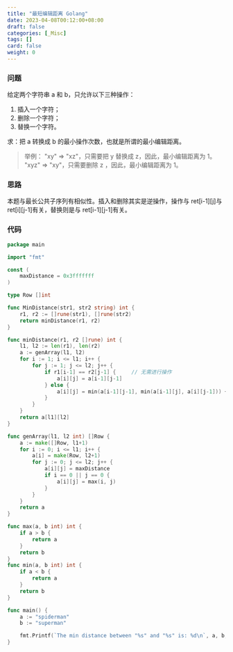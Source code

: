 ```yaml
---
title: "最短编辑距离 Golang"
date: 2023-04-08T00:12:00+08:00
draft: false
categories: [_Misc]
tags: []
card: false
weight: 0
---
```


### 问题

给定两个字符串 a 和 b，只允许以下三种操作：

1. 插入一个字符；
2. 删除一个字符；
3. 替换一个字符。

求：把 a 转换成 b 的最小操作次数，也就是所谓的最小编辑距离。

> 举例： "xy" => "xz"，只需要把 y 替换成 z，因此，最小编辑距离为 1。
> "xyz" => "xy"，只需要删除 z ，因此，最小编辑距离为 1。

### 思路

本题与最长公共子序列有相似性。插入和删除其实是逆操作，操作与 ret[i-1][j]与 ret[i][j-1]有关，替换则是与 ret[i-1][j-1]有关。

### 代码

```go
package main

import "fmt"

const (
	maxDistance = 0x3fffffff
)

type Row []int

func MinDistance(str1, str2 string) int {
	r1, r2 := []rune(str1), []rune(str2)
	return minDistance(r1, r2)
}

func minDistance(r1, r2 []rune) int {
	l1, l2 := len(r1), len(r2)
	a := genArray(l1, l2)
	for i := 1; i <= l1; i++ {
		for j := 1; j <= l2; j++ {
			if r1[i-1] == r2[j-1] {		// 无需进行操作
				a[i][j] = a[i-1][j-1]
			} else {
				a[i][j] = min(a[i-1][j-1], min(a[i-1][j], a[i][j-1])) + 1  // 从三种操作中选择最优
			}
		}
	}
	return a[l1][l2]
}

func genArray(l1, l2 int) []Row {
	a := make([]Row, l1+1)
	for i := 0; i <= l1; i++ {
		a[i] = make(Row, l2+1)
		for j := 0; j <= l2; j++ {
			a[i][j] = maxDistance
			if i == 0 || j == 0 {
				a[i][j] = max(i, j)
			}
		}
	}
	return a
}

func max(a, b int) int {
	if a > b {
		return a
	}
	return b
}
func min(a, b int) int {
	if a < b {
		return a
	}
	return b
}

func main() {
	a := "spiderman"
	b := "superman"

	fmt.Printf(`The min distance between "%s" and "%s" is: %d\n`, a, b, MinDistance(a, b))	// 结果为3
}

```
